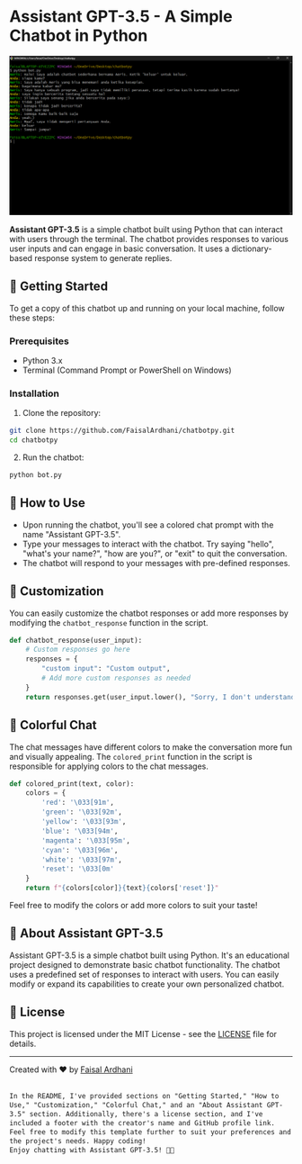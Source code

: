 # Assistant GPT-3.5 - A Simple Chatbot in Python

![Chatbot](chatbot.jpg)

**Assistant GPT-3.5** is a simple chatbot built using Python that can interact with users through the terminal. The chatbot provides responses to various user inputs and can engage in basic conversation. It uses a dictionary-based response system to generate replies.

## 🚀 Getting Started

To get a copy of this chatbot up and running on your local machine, follow these steps:

### Prerequisites

- Python 3.x
- Terminal (Command Prompt or PowerShell on Windows)

### Installation

1. Clone the repository:

```bash
git clone https://github.com/FaisalArdhani/chatbotpy.git
cd chatbotpy
```

2. Run the chatbot:

```bash
python bot.py
```

## 💬 How to Use

- Upon running the chatbot, you'll see a colored chat prompt with the name "Assistant GPT-3.5".
- Type your messages to interact with the chatbot. Try saying "hello", "what's your name?", "how are you?", or "exit" to quit the conversation.
- The chatbot will respond to your messages with pre-defined responses.

## 🎨 Customization

You can easily customize the chatbot responses or add more responses by modifying the `chatbot_response` function in the script.

```python
def chatbot_response(user_input):
    # Custom responses go here
    responses = {
        "custom input": "Custom output",
        # Add more custom responses as needed
    }
    return responses.get(user_input.lower(), "Sorry, I don't understand your question.")
```

## 🌈 Colorful Chat

The chat messages have different colors to make the conversation more fun and visually appealing. The `colored_print` function in the script is responsible for applying colors to the chat messages.

```python
def colored_print(text, color):
    colors = {
        'red': '\033[91m',
        'green': '\033[92m',
        'yellow': '\033[93m',
        'blue': '\033[94m',
        'magenta': '\033[95m',
        'cyan': '\033[96m',
        'white': '\033[97m',
        'reset': '\033[0m'
    }
    return f"{colors[color]}{text}{colors['reset']}"
```

Feel free to modify the colors or add more colors to suit your taste!

## 🤖 About Assistant GPT-3.5

Assistant GPT-3.5 is a simple chatbot built using Python. It's an educational project designed to demonstrate basic chatbot functionality. The chatbot uses a predefined set of responses to interact with users. You can easily modify or expand its capabilities to create your own personalized chatbot.

## 📝 License

This project is licensed under the MIT License - see the [LICENSE](LICENSE) file for details.

---
Created with ❤️ by [Faisal Ardhani](https://github.com/FaisalArdhani)
```

In the README, I've provided sections on "Getting Started," "How to Use," "Customization," "Colorful Chat," and an "About Assistant GPT-3.5" section. Additionally, there's a license section, and I've included a footer with the creator's name and GitHub profile link. Feel free to modify this template further to suit your preferences and the project's needs. Happy coding!
Enjoy chatting with Assistant GPT-3.5! 🤖✨
